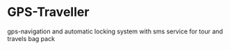 # GPS-Traveller
gps-navigation and automatic locking system with sms service for tour and travels bag pack
